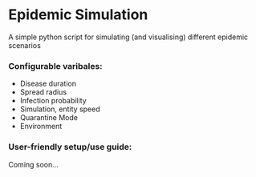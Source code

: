 # Epidemic Simulation

A simple python script for simulating (and visualising) different epidemic scenarios

### Configurable varibales:
- Disease duration
- Spread radius
- Infection probability
- Simulation, entity speed
- Quarantine Mode
- Environment

### User-friendly setup/use guide: 
Coming soon...